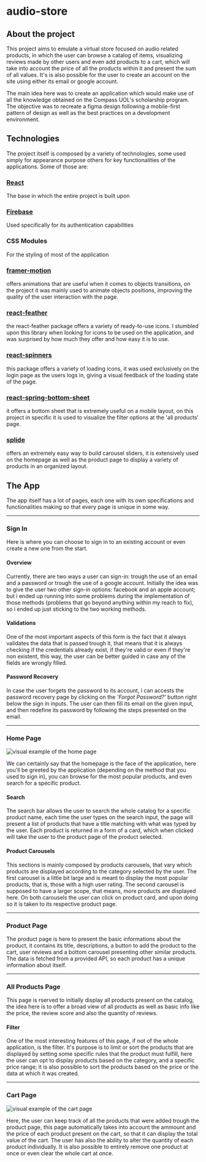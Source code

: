 # audio-store

## About the project

This project aims to emulate a virtual store focused on audio related products, in which the user can browse a catalog of items, visualizing reviews made by other users and even add products to a cart, which will take into account the price of all the products within it and present the sum of all values. It's is also possible for the user to create an account on the site using either its email or google account.

The main idea here was to create an application which would make use of all the knowledge obtained on the Compass UOL's scholarship program. The objective was to recreate a figma design following a mobile-first pattern of design as well as the best practices on a development environment.

## Technologies

The project itself is composed by a variety of technologies, some used simply for appearance purpose others for key functionalities of the applications. Some of those are:

### [React](https://react.dev/)

The base in which the entire project is built upon

### [Firebase](https://firebase.google.com/)

Used specifically for its authentication capabilities

### CSS Modules

For the styling of most of the application

### [framer-motion](https://www.framer.com/motion/)

offers animations that are useful when it comes to objects transitions, on the project it was mainly used to animate objects positions, improving the quality of the user interaction with the page.

### [react-feather](https://github.com/feathericons/react-feather)

the react-feather package offers a variety of ready-to-use icons. I stumbled upon this library when looking for icons to be used on the application, and was surprised by how much they offer and how easy it is to use.

### [react-spinners](https://github.com/davidhu2000/react-spinners)

this package offers a variety of loading icons, it was used exclusively on the login page as the users logs in, giving a visual feedback of the loading state of the page.

### [react-spring-bottom-sheet](https://github.com/stipsan/react-spring-bottom-sheet)

it offers a bottom sheet that is extremely useful on a mobile layout, on this project in specific it is used to visualize the filter options at the 'all products' page.

### [splide](https://splidejs.com/)

offers an extremely easy way to build carousel sliders, it is extensively used on the homepage as well as the product page to display a variety of products in an organized layout.

## The App

The app itself has a lot of pages, each one with its own specifications and functionalities making so that every page is unique in some way.

---

### Sign In

Here is where you can choose to sign in to an existing account or even create a new one from the start.

#### Overview

Currently, there are two ways a user can sign-in: trough the use of an email and a password or trough the use of a google account. Initially the idea was to give the user two other sign-in options: facebook and an apple account; but i ended up running into some problems during the implementation of those methods (problems that go beyond anything within my reach to fix), so i ended up just sticking to the two working methods.

#### Validations

One of the most important aspects of this form is the fact that it always validates the data that is passed trough it, that means that it is always checking if the credentials already exist, if they're valid or even if they're non existent, this way, the user can be better guided in case any of the fields are wrongly filled.

#### Password Recovery

In case the user forgets the password to its account, i can accests the password recovery page by clicking on the _'Forgot Password?'_ button right below the sign in inputs. The user can then fill its email on the given input, and then redefine its password by following the steps presented on the email.

---

### Home Page

![visual example of the home page]('https://github.com/Nicog03/audio-store/blob/readme-update/readme-assets/homepage.gif')

We can certainly say that the homepage is the face of the application, here you'll be greeted by the application (depending on the method that you used to sign in), you can browse for the most popular products, and even search for a specific product.

#### Search

The search bar allows the user to search the whole catalog for a specific product name, each time the user types on the search input, the page will present a list of products that have a title matching with what was typed by the user.
Each product is returned in a form of a card, which when clicked will take the user to the product page of the product selected.

#### Product Carousels

This sections is mainly composed by products carousels, that vary which products are displayed according to the category selected by the user.
The first carousel is a little bit large and is meant to display the most popular products, that is, those with a high user rating.
The second carousel is supposed to have a larger scope, that means, more products are displayed here.
On both carousels the user can click on product card, and upon doing so it is taken to its respective product page.

---

### Product Page

The product page is here to present the basic informations about the product, it contains its title, descriptions, a button to add the product to the cart, user reviews and a bottom carousel presenting other similar products.
The data is fetched from a provided API, so each product has a unique information about itself.

---

### All Products Page

This page is rserved to initially display all products present on the catalog, the idea here is to offer a broad view of all products as well as basic info like the price, the review score and also the quantity of reviews.

#### Filter

One of the most interesting features of this page, if not of the whole application, is the filter. It's purpose is to limit or sort the products that are displayed by setting some specific rules that the product must fulfill, here the user can opt to display products based on the category, and a specific price range; it is also possible to sort the products based on the price or the data at which it was created.

---

### Cart Page

![visual example of the cart page]('https://github.com/Nicog03/audio-store/blob/readme-update/readme-assets/cart.gif')

Here, the user can keep track of all the products that were added trough the product page, this page automatically takes into account the ammount and the price of each product present on the cart, so that it can display the total value of the cart.
The user has also the ability to alter the quantity of each product individually. It is also possible to entirely remove one product at once or even clear the whole cart at once.

